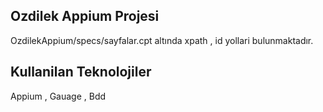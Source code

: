 ## Ozdilek Appium Projesi

OzdilekAppium/specs/sayfalar.cpt altında xpath , id yollari bulunmaktadır.

## Kullanilan Teknolojiler 
Appium , Gauage , Bdd
